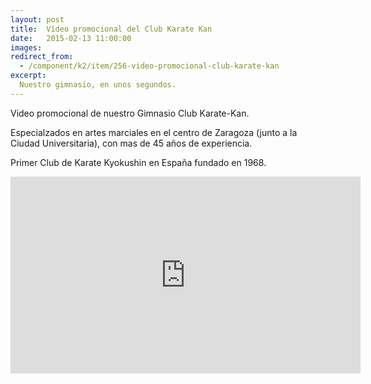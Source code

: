 ```yaml
---
layout: post
title:  Vídeo promocional del Club Karate Kan
date:   2015-02-13 11:00:00
images:
redirect_from:
  - /component/k2/item/256-video-promocional-club-karate-kan
excerpt:
  Nuestro gimnasio, en unos segundos.
---
```

Video promocional de nuestro Gimnasio Club Karate-Kan.

Especialzados en artes marciales en el centro de Zaragoza (junto a la Ciudad Universitaria), con mas de 45 años de experiencia.

Primer Club de Karate Kyokushin en España fundado en 1968.

<div class="video-container">
  <iframe width="560" height="315" src="https://www.youtube.com/embed/bSsxPDQWb0I?rel=0" frameborder="0" allowfullscreen></iframe>
</div>

